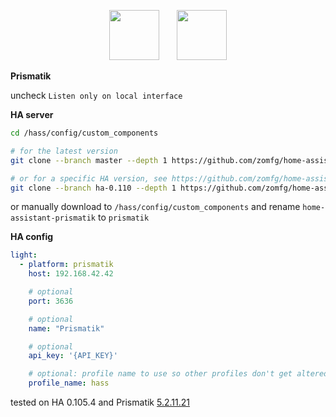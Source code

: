 <p align="center">
  <img src="https://github.com/zomfg/Lightpack/blob/master/Software/res/icons/Prismatik.png" width="80" />
  &nbsp;
  &nbsp;
  &nbsp;
  <img src="https://github.com/home-assistant/assets/blob/master/logo-pretty.png" width="80" />
</p>


**Prismatik**

uncheck `Listen only on local interface`

**HA server**
```sh
cd /hass/config/custom_components

# for the latest version
git clone --branch master --depth 1 https://github.com/zomfg/home-assistant-prismatik.git prismatik

# or for a specific HA version, see https://github.com/zomfg/home-assistant-prismatik/tags for available versions
git clone --branch ha-0.110 --depth 1 https://github.com/zomfg/home-assistant-prismatik.git prismatik
```
or manually download to `/hass/config/custom_components` and rename `home-assistant-prismatik` to `prismatik`

**HA config**
```yaml
light:
  - platform: prismatik
    host: 192.168.42.42

    # optional
    port: 3636

    # optional
    name: "Prismatik"

    # optional
    api_key: '{API_KEY}'

    # optional: profile name to use so other profiles don't get altered
    profile_name: hass
```

tested on HA 0.105.4 and Prismatik [5.2.11.21](https://github.com/psieg/Lightpack/releases/tag/5.11.2.21)
